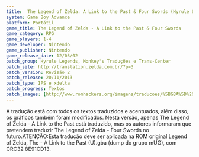 ```yaml
---
title:  The Legend of Zelda: A Link to the Past & Four Swords (Hyrule Legends, Monkey's Traduções e Trans-Center)
system: Game Boy Advance
platform: Portátil
game_title: The Legend of Zelda - A Link to the Past & Four Swords
game_category: RPG
game_players: 1-4
game_developer: Nintendo
game_publisher: Nintendo
game_release_date: 12/03/02
patch_group: Hyrule Legends, Monkey's Traduções e Trans-Center
patch_site: http://translation.zelda.com.br/?p=3
patch_version: Revisão 2
patch_release: 20/11/2013
patch_type: IPS e xdelta
patch_progress: Textos
patch_images: [http://www.romhackers.org/imagens/traducoes/%5BGBA%5D%20Legend%20of%20Zelda,%20The%20-%20A%20Link%20to%20the%20Past%20-%20Hyrule%20Legends%20-%201.png,http://www.romhackers.org/imagens/traducoes/%5BGBA%5D%20Legend%20of%20Zelda,%20The%20-%20A%20Link%20to%20the%20Past%20-%20Hyrule%20Legends%20-%202.png,http://www.romhackers.org/imagens/traducoes/%5BGBA%5D%20Legend%20of%20Zelda,%20The%20-%20A%20Link%20to%20the%20Past%20-%20Hyrule%20Legends%20-%203.png]
---
```

A tradução está com todos os textos traduzidos e acentuados, além disso, os gráficos também foram modificados. Nesta versão, apenas The Legend of Zelda - A Link to the Past está traduzido, mas os autores informaram que pretendem traduzir The Legend of Zelda - Four Swords no futuro.ATENÇÃO:Esta tradução deve ser aplicada na ROM original Legend of Zelda, The - A Link to the Past (U).gba (dump do grupo mUG), com CRC32 8E91CD13.